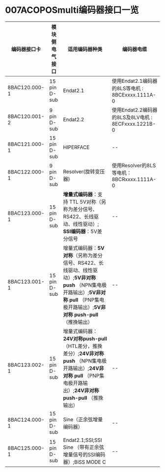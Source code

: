 # 007ACOPOSmulti编码器接口一览
| 编码器接口卡 | 模块侧电气接口 | 适用编码器种类 | 编码器电缆 |
| -- | -- | -- | -- |
| 8BAC120.000-1 | 15 pin D-sub | Endat2.1 | 使用Endat2.1编码器的8LS等电机 : 8BCExxxx.1111A-0 |
| 8BAC120.001-2 | 9 pin D-sub | Endat2.2 | 使用Endat2.2编码器的8LS及8LV电机 :  8ECFxxxx.1221B-0 |
| 8BAC121.000-1 | 15 pin D-sub | HIPERFACE | -- |
| 8BAC122.000-1 | 9 pin D-sub | Resolver(旋转变压器) | 使用Resolver的8LS等电机：8BCRxxxx.1111A-0 |
| 8BAC123.000-1 | 15 pin D-sub | **增量式编码器**：支持 TTL 5V对称（另称为差分信号、RS422、长线驱动、线性驱动）; **SSI编码器**：5V差分信号 | -- |
| 8BAC123.001-1 | 15 pin D-sub | 增量式编码器：**5V对称**（另称为差分信号、RS422、长线驱动、线性驱动）;**5V非对称 push** （NPN集电极开路输出）;**5V非对称 pull** （PNP集电极开路输出）;**5V非对称 push-pull** （推挽输出） | -- |
| 8BAC123.002-1 | 15 pin D-sub | 增量式编码器：**24V对称push-pull**（HTL差分，推挽差分）;**24V非对称 push** （NPN集电极开路输出）;**24V非对称 pull** （PNP集电极开路输出）;**24V非对称 push-pull** （推挽输出） | -- |
| 8BAC124.000-1 | 15 pin D-sub | Sine（正余弦增量编码器） | -- |
| 8BAC125.000-1 | 15 pin D-sub | Endat2.1;SSI;SSI Sine （带有正余弦增量信号的SSI编码器）;BiSS MODE C | -- |